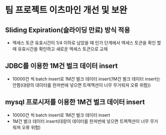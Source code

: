 # 팀 프로젝트 이츠마인 개선 및 보완
## Sliding Expiration(슬라이딩 만료) 방식 적용
* 엑세스 토큰 유효시간이 1/4 이하로 남았을 때 인가 단계에서 엑세스 토큰을 확인 할 때 유효시간을 확인하고 새로운 엑세스 토큰으로 교체 
## JDBC를 이용한 1M건 벌크 데이터 insert
* 10000건 씩 batch insert로 1M건 벌크 데이터 insert(1M건 벌크 데이터 insert는 안함(대량의 데이터를 한꺼번에 넣으면 트렉젝션이 너무 무거워져 오류 위험))
## mysql 프로시저를 이용한 1M건 벌크 데이터 insert
* 10000건 씩 batch insert로 1M건 벌크 데이터 insert
* 1M건 벌크 데이터 insert(대량의 데이터를 한꺼번에 넣으면 트렉젝션이 너무 무거워져 오류 위험)
